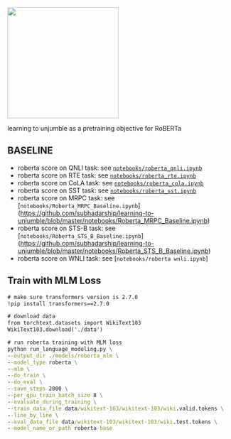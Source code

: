 <img src="https://media.giphy.com/media/xUOxeQdcBbmybIAjNm/giphy.gif" width="250" height="250" />

learning to unjumble as a pretraining objective for RoBERTa

## BASELINE
- roberta score on QNLI task: see [`notebooks/roberta_qnli.ipynb`](https://github.com/subhadarship/learning-to-unjumble/tree/master/notebooks/roberta_qnli.ipynb)
- roberta score on RTE task: see [`notebooks/roberta_rte.ipynb`](https://github.com/subhadarship/learning-to-unjumble/tree/master/notebooks/roberta_rte.ipynb)
- roberta score on CoLA task: see [`notebooks/roberta_cola.ipynb`](https://github.com/subhadarship/learning-to-unjumble/tree/master/notebooks/roberta_cola.ipynb)
- roberta score on SST task: see [`notebooks/roberta_sst.ipynb`](https://github.com/subhadarship/learning-to-unjumble/tree/master/notebooks/roberta_sst.ipynb)
- roberta score on MRPC task: see [`notebooks/Roberta_MRPC_Baseline.ipynb`]
(https://github.com/subhadarship/learning-to-unjumble/blob/master/notebooks/Roberta_MRPC_Baseline.ipynb)
- roberta score on STS-B task: see [`notebooks/Roberta_STS_B_Baseline.ipynb`]
(https://github.com/subhadarship/learning-to-unjumble/blob/master/notebooks/Roberta_STS_B_Baseline.ipynb)
- roberta score on WNLI task: see [`notebooks/roberta wnli.ipynb`]


## Train with MLM Loss

```cmd
# make sure transformers version is 2.7.0
!pip install transformers==2.7.0

# download data
from torchtext.datasets import WikiText103
WikiText103.download('./data')

# run roberta training with MLM loss
python run_language_modeling.py \
--output_dir ./models/roberta_mlm \
--model_type roberta \
--mlm \
--do_train \
--do_eval \
--save_steps 2000 \
--per_gpu_train_batch_size 8 \
--evaluate_during_training \
--train_data_file data/wikitext-103/wikitext-103/wiki.valid.tokens \
--line_by_line \
--eval_data_file data/wikitext-103/wikitext-103/wiki.test.tokens \
--model_name_or_path roberta-base

```
